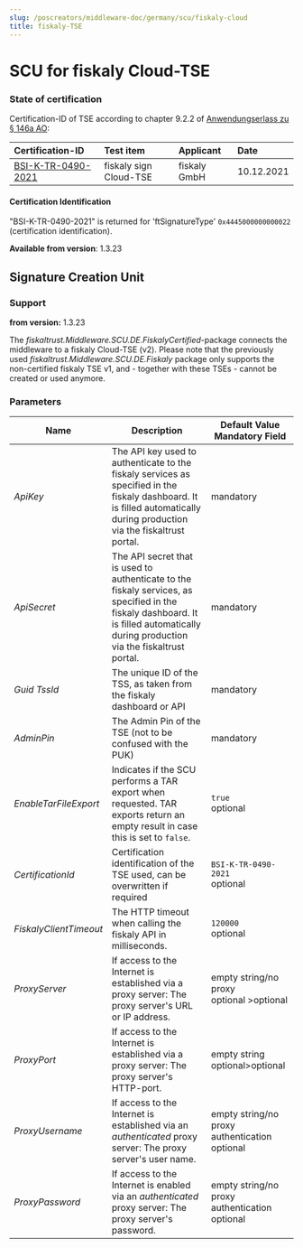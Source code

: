 ```yaml
---
slug: /poscreators/middleware-doc/germany/scu/fiskaly-cloud
title: fiskaly-TSE
---
```


# SCU for fiskaly Cloud-TSE

### State of certification
Certification-ID of TSE according to chapter 9.2.2 of [Anwendungserlass zu § 146a AO](https://www.bundesfinanzministerium.de/Content/DE/Downloads/BMF_Schreiben/Weitere_Steuerthemen/Abgabenordnung/AO-Anwendungserlass/2021-11-04-aenderung-des-anwendungserlasses-zur-abgabenordnung-AEAO.pdf?__blob=publicationFile&v=2):

| Certification-ID                                                                                                                    | Test item                   | Applicant    | Date       |
|:------------------------------------------------------------------------------------------------------------------------------------|:----------------------------|:-------------|:-----------|
| [BSI-K-TR-0490-2021](https://www.bsi.bund.de/SharedDocs/Zertifikate_TR/Technische_Sicherheitseinrichtungen/BSI-K-TR-0490-2021.html) | fiskaly sign Cloud-TSE | fiskaly GmbH | 10.12.2021 |

#### Certification Identification

"BSI-K-TR-0490-2021" is returned for 'ftSignatureType' `0x4445000000000022` (certification identification). 

**Available from version**: 1.3.23

## Signature Creation Unit

### Support

**from version:** 1.3.23

The _fiskaltrust.Middleware.SCU.DE.FiskalyCertified_-package connects the middleware to a fiskaly Cloud-TSE (v2). Please note that the previously used _fiskaltrust.Middleware.SCU.DE.Fiskaly_ package only supports the non-certified fiskaly TSE v1, and - together with these TSEs - cannot be created or used anymore.

### Parameters

| Name                         | Description                                                                                                                                                                          | **Default Value**<br />**Mandatory Field**                                                                  |
|------------------------------|--------------------------------------------------------------------------------------------------------------------------------------------------------------------------------------|-------------------------------------------------------------------------------------------------------------|
| _ApiKey_                     | The API key used to authenticate to the fiskaly services as specified in the fiskaly dashboard. It is filled automatically during production via the fiskaltrust portal.             | mandatory                                                                                                   |
| _ApiSecret_                  | The API secret that is used to authenticate to the fiskaly services, as specified in the fiskaly dashboard. It is filled automatically during production via the fiskaltrust portal. | mandatory                                                                                            
| _Guid TssId_               |   The unique ID of the TSS, as taken from the fiskaly dashboard or API                  | mandatory                                   |
| _AdminPin_               |     The Admin Pin of the TSE (not to be confused with the PUK)                   | mandatory                                   |
| _EnableTarFileExport_               |  Indicates if the SCU performs a TAR export when requested. TAR exports return an empty result in case this is set to `false`.                   | `true`<br />optional                                   |
| _CertificationId_               |  Certification identification of the TSE used, can be overwritten if required                  | `BSI-K-TR-0490-2021`<br />optional                                   |
| _FiskalyClientTimeout_               |   The HTTP timeout when calling the fiskaly API in milliseconds.                  | `120000`<br />optional                                   |
| _ProxyServer_               |           If access to the Internet is established via a proxy server: The proxy server's URL or IP address.                  | empty string/no proxy<br />optional >optional                                   |
| _ProxyPort_               |           If access to the Internet is established via a proxy server: The proxy server's HTTP-port.                  | empty string<br />optional>optional                                   |
| _ProxyUsername_               |       If access to the Internet is established via an _authenticated_ proxy server: The proxy server's user name.                   |empty string/no proxy authentication<br />optional                                   |
| _ProxyPassword_               |            If access to the Internet is enabled via an _authenticated_ proxy server: The proxy server's password.                   | empty string/no proxy authentication<br />optional                                   |
